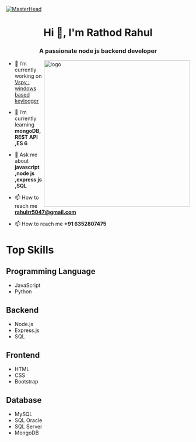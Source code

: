 [![MasterHead](https://i.postimg.cc/kGwLh7nm/Black-Minimal-Motivation-Quote-Linked-In-Banner.png)](https://postimg.cc/WqF9dLFW)
<h1 align="center">Hi 👋, I'm Rathod Rahul</h1>
<h3 align="center">A passionate node js backend developer</h3>
  <img align="right" src="https://cdn.dribbble.com/users/1162077/screenshots/3848914/programmer.gif" alt="logo" width="400">

- 🔭 I’m currently working on [Vspy : windows based keylogger](https://vspy.onrender.com/register)

- 🌱 I’m currently learning **mongoDB,REST API ,ES 6**

- 💬 Ask me about **javascript ,node js ,express js ,SQL**

- 📫 How to reach me **rahulrr5047@gmail.com**
- 📫 How to reach me **+91 6352807475**
# Top Skills

## Programming Language
- JavaScript
- Python

## Backend
- Node.js
- Express.js
- SQL

## Frontend
- HTML
- CSS
- Bootstrap

## Database
- MySQL
- SQL Oracle
- SQL Server
- MongoDB

